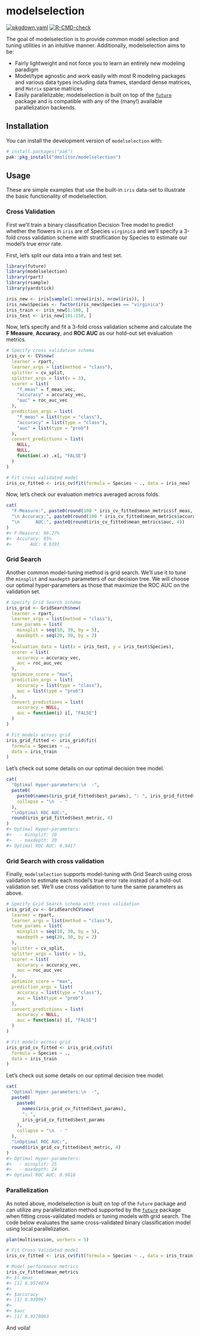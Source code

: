 
<!-- README.md is generated from README.Rmd. Please edit that file -->

# modelselection

<!-- badges: start -->

[![pkgdown.yaml](https://github.com/dmolitor/modelselection/actions/workflows/pkgdown.yaml/badge.svg)](https://github.com/dmolitor/modelselection/actions/workflows/pkgdown.yaml)
[![R-CMD-check](https://github.com/dmolitor/modelselection/actions/workflows/R-CMD-check.yaml/badge.svg)](https://github.com/dmolitor/modelselection/actions/workflows/R-CMD-check.yaml)
<!-- badges: end -->

The goal of modelselection is to provide common model selection and
tuning utilities in an intuitive manner. Additionally, modelselection
aims to be:

- Fairly lightweight and not force you to learn an entirely new modeling
  paradigm
- Model/type agnostic and work easily with most R modeling packages and
  various data types including data frames, standard dense matrices, and
  `Matrix` sparse matrices
- Easily parallelizable; modelselection is built on top of the
  [`future`](https://future.futureverse.org/) package and is compatible
  with any of the (many!) available parallelization backends.

## Installation

You can install the development version of `modelselection` with:

``` r
# install.packages("pak")
pak::pkg_install("dmolitor/modelselection")
```

## Usage

These are simple examples that use the built-in `iris` data-set to
illustrate the basic functionality of modelselection.

### Cross Validation

First we’ll train a binary classification Decision Tree model to predict
whether the flowers in `iris` are of Species `virginica` and we’ll
specify a 3-fold cross validation scheme with stratification by Species
to estimate our model’s true error rate.

First, let’s split our data into a train and test set.

``` r
library(future)
library(modelselection)
library(rpart)
library(rsample)
library(yardstick)

iris_new <- iris[sample(1:nrow(iris), nrow(iris)), ]
iris_new$Species <- factor(iris_new$Species == "virginica")
iris_train <- iris_new[1:100, ]
iris_test <- iris_new[101:150, ]
```

Now, let’s specify and fit a 3-fold cross validation scheme and
calculate the **F Measure**, **Accuracy**, and **ROC AUC** as our
hold-out set evaluation metrics.

``` r
# Specify cross validation schema
iris_cv <- CV$new(
  learner = rpart,
  learner_args = list(method = "class"),
  splitter = cv_split,
  splitter_args = list(v = 3),
  scorer = list(
    "f_meas" = f_meas_vec,
    "accuracy" = accuracy_vec,
    "auc" = roc_auc_vec
  ), 
  prediction_args = list(
    "f_meas" = list(type = "class"),
    "accuracy" = list(type = "class"), 
    "auc" = list(type = "prob")
  ),
  convert_predictions = list(
    NULL,
    NULL,
    function(.x) .x[, "FALSE"]
  )
)

# Fit cross validated model
iris_cv_fitted <- iris_cv$fit(formula = Species ~ ., data = iris_new)
```

Now, let’s check our evaluation metrics averaged across folds.

``` r
cat(
  "F-Measure:", paste0(round(100 * iris_cv_fitted$mean_metrics$f_meas, 2), "%"),
  "\n Accuracy:", paste0(round(100 * iris_cv_fitted$mean_metrics$accuracy, 2), "%"),
  "\n      AUC:", paste0(round(iris_cv_fitted$mean_metrics$auc, 4))
)
#> F-Measure: 96.27% 
#>  Accuracy: 95% 
#>       AUC: 0.9391
```

### Grid Search

Another common model-tuning method is grid search. We’ll use it to tune
the `minsplit` and `maxdepth` parameters of our decision tree. We will
choose our optimal hyper-parameters as those that maximize the ROC AUC
on the validation set.

``` r
# Specify Grid Search schema
iris_grid <- GridSearch$new(
  learner = rpart,
  learner_args = list(method = "class"),
  tune_params = list(
    minsplit = seq(10, 30, by = 5),
    maxdepth = seq(20, 30, by = 2)
  ),
  evaluation_data = list(x = iris_test, y = iris_test$Species),
  scorer = list(
    accuracy = accuracy_vec,
    auc = roc_auc_vec
  ),
  optimize_score = "max",
  prediction_args = list(
    accuracy = list(type = "class"),
    auc = list(type = "prob")
  ),
  convert_predictions = list(
    accuracy = NULL,
    auc = function(i) i[, "FALSE"]
  )
)

# Fit models across grid
iris_grid_fitted <- iris_grid$fit(
  formula = Species ~ .,
  data = iris_train
)
```

Let’s check out some details on our optimal decision tree model.

``` r
cat(
  "Optimal Hyper-parameters:\n  -",
  paste0(
    paste0(names(iris_grid_fitted$best_params), ": ", iris_grid_fitted$best_params),
    collapse = "\n  - "
  ),
  "\nOptimal ROC AUC:", 
  round(iris_grid_fitted$best_metric, 4)
)
#> Optimal Hyper-parameters:
#>   - minsplit: 10
#>   - maxdepth: 20 
#> Optimal ROC AUC: 0.9417
```

### Grid Search with cross validation

Finally, `modelselection` supports model-tuning with Grid Search using
cross validation to estimate each model’s true error rate instead of a
hold-out validation set. We’ll use cross validation to tune the same
parameters as above.

``` r
# Specify Grid Search schema with cross validation
iris_grid_cv <- GridSearchCV$new(
  learner = rpart,
  learner_args = list(method = "class"),
  tune_params = list(
    minsplit = seq(10, 30, by = 5),
    maxdepth = seq(20, 30, by = 2)
  ),
  splitter = cv_split,
  splitter_args = list(v = 3),
  scorer = list(
    accuracy = accuracy_vec,
    auc = roc_auc_vec
  ),
  optimize_score = "max",
  prediction_args = list(
    accuracy = list(type = "class"),
    auc = list(type = "prob")
  ),
  convert_predictions = list(
    accuracy = NULL,
    auc = function(i) i[, "FALSE"]
  )
)

# Fit models across grid
iris_grid_cv_fitted <- iris_grid_cv$fit(
  formula = Species ~ .,
  data = iris_train
)
```

Let’s check out some details on our optimal decision tree model.

``` r
cat(
  "Optimal Hyper-parameters:\n  -",
  paste0(
    paste0(
      names(iris_grid_cv_fitted$best_params), 
      ": ", 
      iris_grid_cv_fitted$best_params
    ),
    collapse = "\n  - "
  ),
  "\nOptimal ROC AUC:", 
  round(iris_grid_cv_fitted$best_metric, 4)
)
#> Optimal Hyper-parameters:
#>   - minsplit: 25
#>   - maxdepth: 24 
#> Optimal ROC AUC: 0.9618
```

### Parallelization

As noted above, modelselection is built on top of the `future` package
and can utilize any parallelization method supported by the
[`future`](https://future.futureverse.org/) package when fitting
cross-validated models or tuning models with grid search. The code below
evaluates the same cross-validated binary classification model using
local parallelization.

``` r
plan(multisession, workers = 5)

# Fit Cross Validated model
iris_cv_fitted <- iris_cv$fit(formula = Species ~ ., data = iris_train)

# Model performance metrics
iris_cv_fitted$mean_metrics
#> $f_meas
#> [1] 0.9574074
#> 
#> $accuracy
#> [1] 0.939997
#> 
#> $auc
#> [1] 0.9278063
```

And voila!
